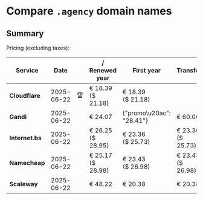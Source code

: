 # Compare `.agency` domain names

## Summary

Pricing (excluding taxes):

| Service | Date |  | / Renewed year | First year | Transfer | Restoration |
|--|--|--|--|--|--|--|
| **Cloudflare** | 2025-06-22 | 🏆 | € 18.39<br>($ 21.18) | € 18.39<br>($ 21.18) |  |  |
| **Gandi** | 2025-06-22 |  | € 24.07 | {"promo\u20ac": "28.41"} | € 60.00 | € 94.53 |
| **Internet.bs** | 2025-06-22 |  | € 26.25<br>($ 28.95) | € 23.36<br>($ 25.73) | € 23.36<br>($ 25.73) | € 263.35<br>($ 290.15) |
| **Namecheap** | 2025-06-22 |  | € 25.17<br>($ 28.98) | € 23.43<br>($ 26.98) | € 23.43<br>($ 26.98) |  |
| **Scaleway** | 2025-06-22 |  | € 48.22 | € 20.38 | € 20.38 | € 49.99 |
